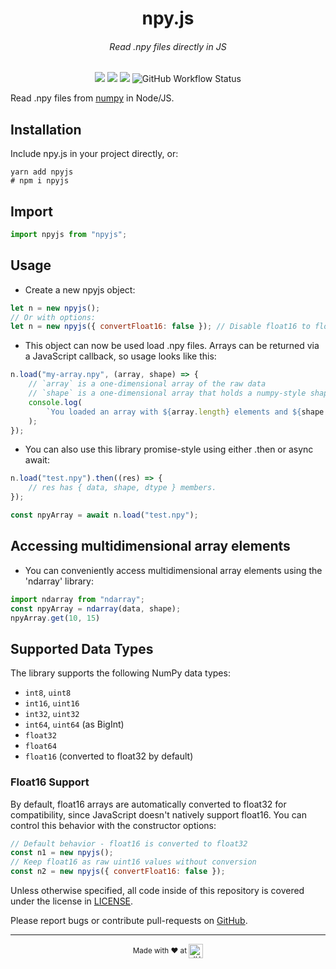 <h1 align=center>npy.js</h1>
<h6 align=center>Read .npy files directly in JS</h6>

<p align=center>
    <a href="https://www.npmjs.com/package/npyjs"><img src="https://img.shields.io/npm/v/npyjs.svg?style=for-the-badge" /></a>
    <a href="https://github.com/aplbrain/npyjs"><img src="https://img.shields.io/github/issues/aplbrain/npyjs.svg?style=for-the-badge" /></a>
    <a href="https://github.com/aplbrain/npyjs"><img src="https://img.shields.io/github/license/aplbrain/npyjs.svg?style=for-the-badge" /></a>
    <img alt="GitHub Workflow Status" src="https://img.shields.io/github/actions/workflow/status/aplbrain/npyjs/test-node.yml?label=Tests&style=for-the-badge">
</p>

Read .npy files from [numpy](https://numpy.org/doc/1.18/reference/generated/numpy.save.html) in Node/JS.

## Installation

Include npy.js in your project directly, or:

```shell
yarn add npyjs
# npm i npyjs
```

## Import 
```javascript
import npyjs from "npyjs";
```


## Usage
-   Create a new npyjs object:
```javascript
let n = new npyjs();
// Or with options:
let n = new npyjs({ convertFloat16: false }); // Disable float16 to float32 conversion
```

-   This object can now be used load .npy files. Arrays can be returned via a JavaScript callback, so usage looks like this:

```javascript
n.load("my-array.npy", (array, shape) => {
    // `array` is a one-dimensional array of the raw data
    // `shape` is a one-dimensional array that holds a numpy-style shape.
    console.log(
        `You loaded an array with ${array.length} elements and ${shape.length} dimensions.`
    );
});
```

-   You can also use this library promise-style using either .then or async await:

```javascript
n.load("test.npy").then((res) => {
    // res has { data, shape, dtype } members.
});
```

```javascript
const npyArray = await n.load("test.npy");
```

## Accessing multidimensional array elements

-   You can conveniently access multidimensional array elements using the 'ndarray' library:

```javascript
import ndarray from "ndarray";
const npyArray = ndarray(data, shape);
npyArray.get(10, 15)
```

## Supported Data Types
The library supports the following NumPy data types:
- `int8`, `uint8`
- `int16`, `uint16`
- `int32`, `uint32`
- `int64`, `uint64` (as BigInt)
- `float32`
- `float64`
- `float16` (converted to float32 by default)

### Float16 Support
By default, float16 arrays are automatically converted to float32 for compatibility, since JavaScript doesn't natively support float16. You can control this behavior with the constructor options:
```javascript
// Default behavior - float16 is converted to float32
const n1 = new npyjs();
// Keep float16 as raw uint16 values without conversion
const n2 = new npyjs({ convertFloat16: false });
```

Unless otherwise specified, all code inside of this repository is covered under the license in [LICENSE](LICENSE).

Please report bugs or contribute pull-requests on [GitHub](https://github.com/aplbrain/npyjs).

---

<p align="center"><small>Made with ♥ at <a href="http://www.jhuapl.edu/"><img alt="JHU APL" align="center" src="./docs/apl-logo.png" height="23px"></a></small></p>
